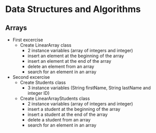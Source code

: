 # Data Structures and Algorithms #

## Arrays ##

* First excercise 
    * Create LinearArray class
        * 2 instance variables (array of integers and integer)
        * insert an element at the beginning of the array
        * insert an element at the end of the array
        * delete an element from an array
        * search for an element in an array
* Second excercise 
    * Create Students class
        * 3 instance variables (String firstName, String lastName and integer ID)
    * Create LinearArrayStudents class
        * 2 instance variables (array of integers and integer)
        * insert a student at the beginning of the array
        * insert a student at the end of the array
        * delete a student from an array
        * search for an element in an array